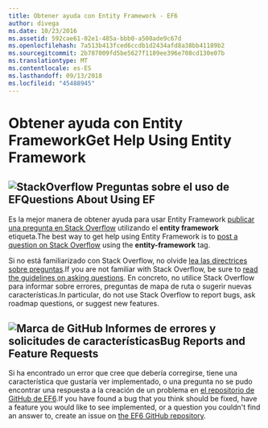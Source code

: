```yaml
---
title: Obtener ayuda con Entity Framework - EF6
author: divega
ms.date: 10/23/2016
ms.assetid: 592cae61-02e1-485a-bbb0-a508ade9c67d
ms.openlocfilehash: 7a513b413fced6ccdb1d2434afd8a38bb41189b2
ms.sourcegitcommit: 2b787009fd5be5627f1189ee396e708cd130e07b
ms.translationtype: MT
ms.contentlocale: es-ES
ms.lasthandoff: 09/13/2018
ms.locfileid: "45488945"
---
```

# <a name="get-help-using-entity-framework"></a><span data-ttu-id="9f492-102">Obtener ayuda con Entity Framework</span><span class="sxs-lookup"><span data-stu-id="9f492-102">Get Help Using Entity Framework</span></span>
## <a name="stackoverflowef6mediastackoverflowpng-questions-about-using-ef"></a>![StackOverflow](~/ef6/media/stackoverflow.png) <span data-ttu-id="9f492-104">Preguntas sobre el uso de EF</span><span class="sxs-lookup"><span data-stu-id="9f492-104">Questions About Using EF</span></span>  

<span data-ttu-id="9f492-105">Es la mejor manera de obtener ayuda para usar Entity Framework [publicar una pregunta en Stack Overflow](http://stackoverflow.com/questions/ask) utilizando el **entity framework** etiqueta.</span><span class="sxs-lookup"><span data-stu-id="9f492-105">The best way to get help using Entity Framework is to [post a question on Stack Overflow](http://stackoverflow.com/questions/ask) using the **entity-framework** tag.</span></span>  

<span data-ttu-id="9f492-106">Si no está familiarizado con Stack Overflow, no olvide [lea las directrices sobre preguntas](http://stackoverflow.com/help/asking).</span><span class="sxs-lookup"><span data-stu-id="9f492-106">If you are not familiar with Stack Overflow, be sure to [read the guidelines on asking questions](http://stackoverflow.com/help/asking).</span></span> <span data-ttu-id="9f492-107">En concreto, no utilice Stack Overflow para informar sobre errores, preguntas de mapa de ruta o sugerir nuevas características.</span><span class="sxs-lookup"><span data-stu-id="9f492-107">In particular, do not use Stack Overflow to report bugs, ask roadmap questions, or suggest new features.</span></span>  

## <a name="github-markef6mediagithub-mark-32pxpng-bug-reports-and-feature-requests"></a>![Marca de GitHub](~/ef6/media/github-mark-32px.png) <span data-ttu-id="9f492-109">Informes de errores y solicitudes de características</span><span class="sxs-lookup"><span data-stu-id="9f492-109">Bug Reports and Feature Requests</span></span>  

<span data-ttu-id="9f492-110">Si ha encontrado un error que cree que debería corregirse, tiene una característica que gustaría ver implementado, o una pregunta no se pudo encontrar una respuesta a la creación de un problema en [el repositorio de GitHub de EF6](https://github.com/aspnet/EntityFramework6/issues).</span><span class="sxs-lookup"><span data-stu-id="9f492-110">If you have found a bug that you think should be fixed, have a feature you would like to see implemented, or a question you couldn't find an answer to, create an issue on [the EF6 GitHub repository](https://github.com/aspnet/EntityFramework6/issues).</span></span>
